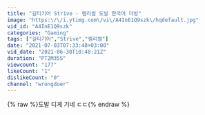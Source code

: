 ```yaml
---
title: "길티기어 Strive - 렘리썰 도발 한국어 더빙"
image: "https:\/\/i.ytimg.com\/vi\/A4InE1Q9szk\/hqdefault.jpg"
vid_id: "A4InE1Q9szk"
categories: "Gaming"
tags: ["길티기어","Strive","렘리썰"]
date: "2021-07-03T07:33:48+03:00"
vid_date: "2021-06-30T10:48:21Z"
duration: "PT2M35S"
viewcount: "177"
likeCount: "1"
dislikeCount: "0"
channel: "wrongdoer"
---
```

{% raw %}도발 디게 기네 ㄷㄷ{% endraw %}
